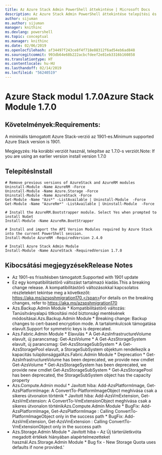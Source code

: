 ```yaml
---
title: Az Azure Stack Admin PowerShell áttekintése | Microsoft Docs
description: Az Azure Stack Admin PowerShell áttekintése telepítési és konfigurációs utasításokkal.
author: sijuman
ms.author: sijuman
manager: knithinc
ms.devlang: powershell
ms.topic: conceptual
ms.manager: knithinc
ms.date: 02/06/2019
ms.openlocfilehash: af34497f243ce8f4f718e88312f6ad54eb6ad848
ms.sourcegitcommit: 993db64e68b222acbcfdeef2e81eb3316b160858
ms.translationtype: HT
ms.contentlocale: hu-HU
ms.lasthandoff: 02/14/2019
ms.locfileid: "56240519"
---
```

# <a name="azure-stack-module-170"></a><span data-ttu-id="2622b-103">Azure Stack modul 1.7.0</span><span class="sxs-lookup"><span data-stu-id="2622b-103">Azure Stack Module 1.7.0</span></span>

## <a name="requirements"></a><span data-ttu-id="2622b-104">Követelmények:</span><span class="sxs-lookup"><span data-stu-id="2622b-104">Requirements:</span></span>
<span data-ttu-id="2622b-105">A minimális támogatott Azure Stack-verzió az 1901-es.</span><span class="sxs-lookup"><span data-stu-id="2622b-105">Minimum supported Azure Stack version is 1901.</span></span>

<span data-ttu-id="2622b-106">Megjegyzés: Ha korábbi verziót használ, telepítse az 1.7.0-s verziót.</span><span class="sxs-lookup"><span data-stu-id="2622b-106">Note: If you are using an earlier version install version 1.7.0</span></span>

## <a name="install"></a><span data-ttu-id="2622b-107">Telepítés</span><span class="sxs-lookup"><span data-stu-id="2622b-107">Install</span></span>
```
# Remove previous versions of AzureStack and AzureRM modules
Uninstall-Module -Name AzureRM -Force
Uninstall-Module -Name Azure.Storage -Force
Uninstall-Module -Name AzureStack -Force
Get-Module -Name "Azs*" -ListAvailable | Uninstall-Module  -Force 
Get-Module -Name "AzureRm*" -ListAvailable | Uninstall-Module  -Force

# Install the AzureRM.Bootstrapper module. Select Yes when prompted to install NuGet
Install-Module -Name AzureRm.BootStrapper

# Install and import the API Version Modules required by Azure Stack into the current PowerShell session.
Install-Module AzureRM -RequiredVersion 2.4.0

# Install Azure Stack Admin Module
Install-Module -Name AzureStack -RequiredVersion 1.7.0
```
## <a name="release-notes"></a><span data-ttu-id="2622b-108">Kibocsátási megjegyzések</span><span class="sxs-lookup"><span data-stu-id="2622b-108">Release Notes</span></span>
* <span data-ttu-id="2622b-109">Az 1901-es frissítésben támogatott.</span><span class="sxs-lookup"><span data-stu-id="2622b-109">Supported with 1901 update</span></span>
* <span data-ttu-id="2622b-110">Ez egy kompatibilitástörő változást tartalmazó kiadás.</span><span class="sxs-lookup"><span data-stu-id="2622b-110">This a breaking change release.</span></span> <span data-ttu-id="2622b-111">A kompatibilitástörő változásokkal kapcsolatos részletekért tekintse meg a következőt: https://aka.ms/azspshmigration170.</span><span class="sxs-lookup"><span data-stu-id="2622b-111">For details on the breaking changes, refer to https://aka.ms/azspshmigration170</span></span>
* <span data-ttu-id="2622b-112">Azs.Backup.Admin Module \* Kompatibilitástörő változás: Tanúsítványalapú titkosítási mód biztonsági mentésének módosításai.</span><span class="sxs-lookup"><span data-stu-id="2622b-112">Azs.Backup.Admin Module \* Breaking change: Backup changes to cert-based encryption mode.</span></span> <span data-ttu-id="2622b-113">A tartalomkulcsok támogatása elavult.</span><span class="sxs-lookup"><span data-stu-id="2622b-113">Support for symmetric keys is deprecated.</span></span>
* <span data-ttu-id="2622b-114">Azs.Fabric.Admin Module       \* Elavulás           \* A Get-AzsInfrastructureVolume elavult, új parancsmag: Get-AzsVolume           \* A Get-AzsStorageSystem elavult, új parancsmag: Get-AzsStorageSubSystem           \* A Get-AzsStoragePool elavult, a StorageSubSystem objektum rendelkezik a kapacitás tulajdonsággal</span><span class="sxs-lookup"><span data-stu-id="2622b-114">Azs.Fabric.Admin Module       \* Deprecation           \* Get-AzsInfrastructureVolume has been deprecated, we provide new cmdlet Get-AzsVolume           \* Get-AzsStorageSystem has been deprecated, we provide new cmdlet Get-AzsStorageSubSystem           \* Get-AzsStoragePool has been deprecated, the StorageSubSystem object has the capacity property</span></span>
* <span data-ttu-id="2622b-115">Azs.Compute.Admin modul           \* Javított hiba: Add-AzsPlatformImage, Get-AzsPlatformImage: A ConvertTo-PlatformImageObject meghívása csak a sikeres útvonalon történik           \* Javított hiba: Add-AzsVmExtension, Get-AzsVmExtension: A ConvertTo-VmExtensionObject meghívása csak a sikeres útvonalon történik</span><span class="sxs-lookup"><span data-stu-id="2622b-115">Azs.Compute.Admin Module           \* BugFix: Add-AzsPlatformImage, Get-AzsPlatformImage : Calling ConvertTo-PlatformImageObject only in the success path           \* BugFix: Add-AzsVmExtension, Get-AzsVmExtension : Calling ConvertTo-VmExtensionObject only in the success path</span></span>
* <span data-ttu-id="2622b-116">Azs.Storage.Admin Module           \* Javított hiba – Az Új tárterületkvóta megadott értékek hiányában alapértelmezetteket használ.</span><span class="sxs-lookup"><span data-stu-id="2622b-116">Azs.Storage.Admin Module           \* Bug fix - New Storage Quota uses defaults if none provided.'</span></span>

